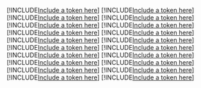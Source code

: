 [!INCLUDE[Include a token here](refs1522259239885/r1.md)]
[!INCLUDE[Include a token here](refs1522259239885/r2.md)]
[!INCLUDE[Include a token here](refs1522259239885/r3.md)]
[!INCLUDE[Include a token here](refs1522259239885/r4.md)]
[!INCLUDE[Include a token here](refs1522259239885/r5.md)]
[!INCLUDE[Include a token here](refs1522259239885/r6.md)]
[!INCLUDE[Include a token here](refs1522259239885/r7.md)]
[!INCLUDE[Include a token here](refs1522259239885/r8.md)]
[!INCLUDE[Include a token here](refs1522259239885/r9.md)]
[!INCLUDE[Include a token here](refs1522259239885/r10.md)]
[!INCLUDE[Include a token here](refs1522259239885/r11.md)]
[!INCLUDE[Include a token here](refs1522259239885/r12.md)]
[!INCLUDE[Include a token here](refs1522259239885/r13.md)]
[!INCLUDE[Include a token here](refs1522259239885/r14.md)]
[!INCLUDE[Include a token here](refs1522259239885/r15.md)]
[!INCLUDE[Include a token here](refs1522259239885/r16.md)]
[!INCLUDE[Include a token here](refs1522259239885/r17.md)]
[!INCLUDE[Include a token here](refs1522259239885/r18.md)]
[!INCLUDE[Include a token here](refs1522259239885/r19.md)]
[!INCLUDE[Include a token here](refs1522259239885/r20.md)]
